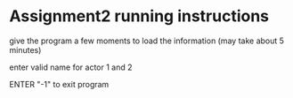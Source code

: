 # Assignment2 running instructions

give the program a few moments to load the information (may take about 5 minutes)

enter valid name for actor 1 and 2

ENTER "-1" to exit program
